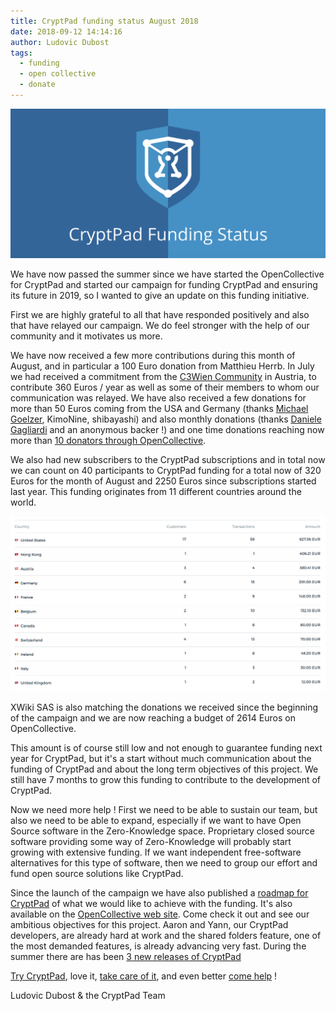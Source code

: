 ```yaml
---
title: CryptPad funding status August 2018
date: 2018-09-12 14:14:16
author: Ludovic Dubost
tags:
  - funding
  - open collective
  - donate
---
```


![](/images/cryptpad-funding-blog-cover-generic.png)

We have now passed the summer since we have started the OpenCollective for CryptPad and started our campaign for funding CryptPad and ensuring its future in 2019, so I wanted to give an update on this funding initiative.

First we are highly grateful to all that have responded positively and also that have relayed our campaign. We do feel stronger with the help of our community and it motivates us more.

We have now received a few more contributions during this month of August, and in particular a 100 Euro donation from Matthieu Herrb. In July we had received a commitment from the [C3Wien Community](https://c3w.at/) in Austria, to contribute 360 Euros / year as well as some of their members to whom our communication was relayed. We have also received a few donations for more than 50 Euros coming from the USA and Germany (thanks [Michael Goelzer](https://twitter.com/mikegoelzer), KimoNine, shibayashi) and also monthly donations (thanks [Daniele Gagliardi](https://twitter.com/dangagliar) and an anonymous backer !) and one time donations reaching now more than [10 donators through OpenCollective](https://opencollective.com/cryptpad/#contributors).

We also had new subscribers to the CryptPad subscriptions and in total now we can count on 40 participants to CryptPad funding for a total now of 320 Euros for the month of August and 2250 Euros since subscriptions started last year. This funding originates from 11 different countries around the world. 

![funding by country](/images/cryptpad-countries-201808.png)

XWiki SAS is also matching the donations we received since the beginning of the campaign and we are now reaching a budget of 2614 Euros on OpenCollective.

This amount is of course still low and not enough to guarantee funding next year for CryptPad, but it's a start without much communication about the funding of CryptPad and about the long term objectives of this project. We still have 7 months to grow this funding to contribute to the development of CryptPad.

Now we need more help ! First we need to be able to sustain our team, but also we need to be able to expand, especially if we want to have Open Source software in the Zero-Knowledge space. Proprietary closed source software providing some way of Zero-Knowledge will probably start growing with extensive funding. If we want independent free-software alternatives for this type of software, then we need to group our effort and fund open source solutions like CryptPad.

Since the launch of the campaign we have also published a [roadmap for CryptPad](/tags/roadmap/) of what we would like to achieve with the funding. It's also available on the [OpenCollective web site](https://opencollective.com/cryptpad/#about). Come check it out and see our ambitious objectives for this project. Aaron and Yann, our CryptPad developers, are already hard at work and the shared folders feature, one of the most demanded features, is already advancing very fast. During the summer there are has been [3 new releases of CryptPad](https://github.com/xwiki-labs/cryptpad/releases)

[Try CryptPad](https://cryptpad.fr), love it, [take care of it](https://opencollective.com/cryptpad/), and even better [come help](https://github.com/xwiki-labs/cryptpad) !

Ludovic Dubost & the CryptPad Team
